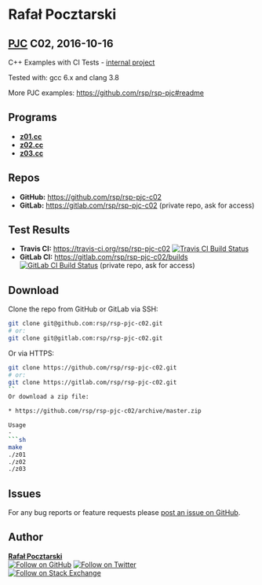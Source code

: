 Rafał Pocztarski
=
[PJC][pjc-url] C02, 2016-10-16
-
C++ Examples with CI Tests -
[internal project](https://github.com/rsp/rsp-internal#readme)

Tested with: gcc 6.x and clang 3.8

More PJC examples: https://github.com/rsp/rsp-pjc#readme

Programs
-
* [**z01.cc**](z01.cc)
* [**z02.cc**](z02.cc)
* [**z03.cc**](z03.cc)

Repos
-
* **GitHub:** https://github.com/rsp/rsp-pjc-c02
* **GitLab:** https://gitlab.com/rsp/rsp-pjc-c02 (private repo, ask for access)

Test Results
-
* **Travis CI:** https://travis-ci.org/rsp/rsp-pjc-c02 [![Travis CI Build Status][travis-img]][travis-url]
* **GitLab CI:** https://gitlab.com/rsp/rsp-pjc-c02/builds [![GitLab CI Build Status][gitlabci-img]][gitlabci-url] (private repo, ask for access)

Download
-
Clone the repo from GitHub or GitLab via SSH:
```sh
git clone git@github.com:rsp/rsp-pjc-c02.git
# or:
git clone git@gitlab.com:rsp/rsp-pjc-c02.git
```
Or via HTTPS:
```sh
git clone https://github.com/rsp/rsp-pjc-c02.git
# or:
git clone https://gitlab.com/rsp/rsp-pjc-c02.git
``
Or download a zip file:

* https://github.com/rsp/rsp-pjc-c02/archive/master.zip

Usage
-
```sh
make
./z01
./z02
./z03
```

Issues
------
For any bug reports or feature requests please
[post an issue on GitHub][issues-url].

Author
------
[**Rafał Pocztarski**](https://pocztarski.com/)
<br/>
[![Follow on GitHub][github-follow-img]][github-follow-url]
[![Follow on Twitter][twitter-follow-img]][twitter-follow-url]
<br/>
[![Follow on Stack Exchange][stackexchange-img]][stackoverflow-url]

[pjc-url]: https://github.com/rsp/rsp-pjc#readme
[github-url]: https://github.com/rsp/rsp-pjc-c02
[issues-url]: https://github.com/rsp/rsp-pjc-c02/issues
[gitlab-url]: https://gitlab.com/rsp/rsp-pjc-c02
[travis-img]: https://travis-ci.org/rsp/rsp-pjc-c02.svg?branch=master
[travis-url]: https://travis-ci.org/rsp/rsp-pjc-c02
[gitlabci-img]: https://gitlab.com/rsp/rsp-pjc-c02/badges/master/build.svg
[gitlabci-url]: https://gitlab.com/rsp/rsp-pjc-c02/builds
[github-follow-url]: https://github.com/rsp
[github-follow-img]: https://img.shields.io/github/followers/rsp.svg?style=social&label=Follow
[twitter-follow-url]: https://twitter.com/intent/follow?screen_name=pocztarski
[twitter-follow-img]: https://img.shields.io/twitter/follow/pocztarski.svg?style=social&label=Follow
[stackoverflow-url]: https://stackoverflow.com/users/613198/rsp
[stackexchange-url]: https://stackexchange.com/users/303952/rsp
[stackexchange-img]: https://stackexchange.com/users/flair/303952.png
